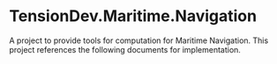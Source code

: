 # TensionDev.Maritime.Navigation

A project to provide tools for computation for Maritime Navigation.
This project references the following documents for implementation.
